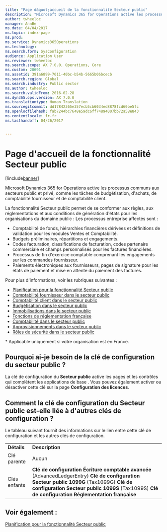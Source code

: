 ```yaml
---
title: "Page d&quot;accueil de la fonctionnalité Secteur public"
description: "Microsoft Dynamics 365 for Operations active les processus communs aux secteurs public et privé, comme les tâches de budgétisation, d&quot;achats, de comptabilité fournisseur et de comptabilité client."
author: twheeloc
manager: AnnBe
ms.date: 04/04/2017
ms.topic: index-page
ms.prod: 
ms.service: Dynamics365Operations
ms.technology: 
ms.search.form: SysConfiguration
audience: Application User
ms.reviewer: twheeloc
ms.search.scope: AX 7.0.0, Operations, Core
ms.custom: 20691
ms.assetid: 391a6899-7011-40bc-b54b-5665b06bcecb
ms.search.region: Global
ms.search.industry: Public sector
ms.author: twheeloc
ms.search.validFrom: 2016-02-28
ms.dyn365.ops.version: AX 7.0.0
ms.translationtype: Human Translation
ms.sourcegitcommit: dd17842365e357ecb5cb6034ed8878fcd60be5fc
ms.openlocfilehash: fab7244bc7648e59dc6ff74894007bb72a58e843
ms.contentlocale: fr-fr
ms.lasthandoff: 04/26/2017


---
```


# <a name="public-sector-home-page"></a>Page d'accueil de la fonctionnalité Secteur public

[!include[banner](../includes/banner.md)]


Microsoft Dynamics 365 for Operations active les processus communs aux secteurs public et privé, comme les tâches de budgétisation, d'achats, de comptabilité fournisseur et de comptabilité client. 

La fonctionnalité Secteur public permet de se conformer aux règles, aux réglementations et aux conditions de génération d'états pour les organisations du domaine public : Les processus entreprise affectés sont : 

-   Comptabilité de fonds, hiérarchies financières dérivées et définitions de validation pour les modules Ventes et Comptabilité.
-   Budgets préliminaires, répartitions et engagements.
-   Codes facturation, classifications de facturation, codes partenaire commerciale et champs personnalisés pour les factures financières.
-   Processus de fin d'exercice comptable comprenant les engagements sur les commandes fournisseur.
-   Paiements électroniques aux fournisseurs, pages de signature pour les états de paiement et mise en attente du paiement des factures.

 Pour plus d'informations, voir les rubriques suivantes :

-   [Planification pour la fonctionnalité Secteur public](plan-public-sector-functionality.md)
-   [Comptabilité fournisseur dans le secteur public](accounts-payable-public-sector.md)
-   [Comptabilité client dans le secteur public](accounts-receivable-public-sector.md)
-   [Budgétisation dans le secteur public](budgeting-public-sector.md)
-   [Immobilisations dans le secteur public](fixed-asset-public-sector.md)
-   [Fonctions de réglementation française](../localizations/emea-fra-public-sector-accounting.md)
-   [Comptabilité dans le secteur public](general-ledger-public-sector.md)
-   [Approvisionnements dans le secteur public](procurement-sourcing-public-sector.md)
-   [Rôles de sécurité dans le secteur public](security-roles-public-sector.md)

\* Applicable uniquement si votre organisation est en France.

## <a name="why-do-i-need-the-public-sector-configuration-key"></a>Pourquoi ai-je besoin de la clé de configuration du secteur public ?
La clé de configuration du **Secteur public** active les pages et les contrôles qui complètent les applications de base . Vous pouvez également activer ou désactiver cette clé sur la page **Configuration des licences**.

## <a name="how-does-the-public-sector-configuration-key-relate-to-other-configuration-keys"></a>Comment la clé de configuration du Secteur public est-elle liée à d'autres clés de configuration ?
Le tableau suivant fournit des informations sur le lien entre cette clé de configuration et les autres clés de configuration.

|            |                                                                                                                                                                                                                     |
|------------|---------------------------------------------------------------------------------------------------------------------------------------------------------------------------------------------------------------------|
| **Détails** | **Description**                                                                                                                                                                                                     |
| Clé parente | Aucun                                                                                                                                                                                                                |
| Clés enfants | **Clé de configuration Écriture comptable avancée** (AdvancedLedgerEntry) **Clé de configuration Secteur public 1099G** (Tax1099G) **Clé de configuration Secteur public 1099S** (Tax1099S) **Clé de configuration Réglementation française** |


<a name="see-also"></a>Voir également :
--------

[Planification pour la fonctionnalité Secteur public](plan-public-sector-functionality.md)




